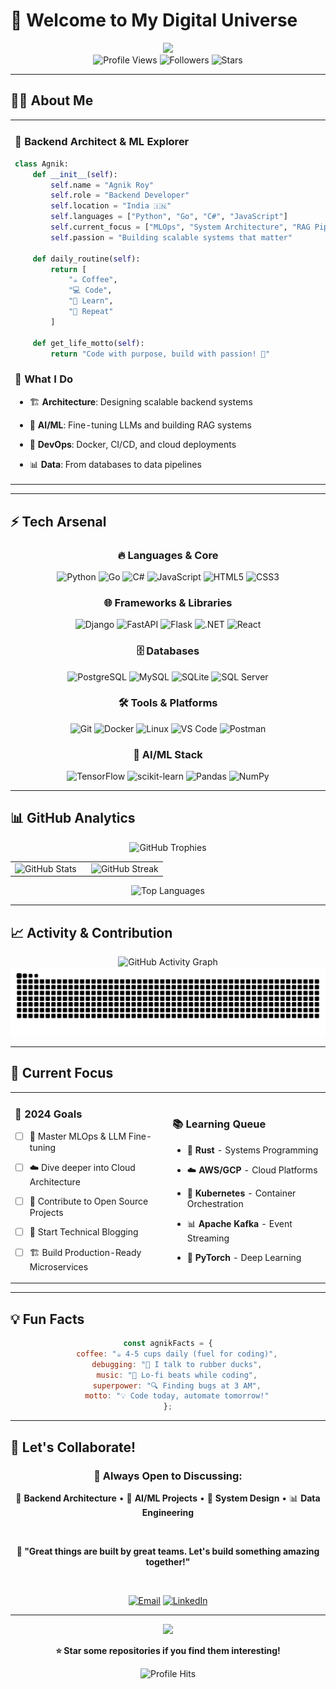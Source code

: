 # 🚀 Welcome to My Digital Universe

<div align="center">
  <img src="https://capsule-render.vercel.app/api?type=waving&color=gradient&height=200&section=header&text=Agnik%20Roy&fontSize=80&fontAlignY=35&animation=twinkling&fontColor=ffffff" />
</div>

<div align="center">
  <img src="https://komarev.com/ghpvc/?username=ar12agnik&label=PROFILE+VIEWS&color=blueviolet&style=for-the-badge" alt="Profile Views"/>
  <img src="https://img.shields.io/github/followers/ar12agnik?label=Followers&style=for-the-badge&color=blue" alt="Followers"/>
  <img src="https://img.shields.io/github/stars/ar12agnik?label=Stars&style=for-the-badge&color=yellow" alt="Stars"/>
</div>

---

## 👨‍💻 About Me

<table>
  <tr>
    <td width="60%">
      
### 🌟 Backend Architect & ML Explorer

```python
class Agnik:
    def __init__(self):
        self.name = "Agnik Roy"
        self.role = "Backend Developer"
        self.location = "India 🇮🇳"
        self.languages = ["Python", "Go", "C#", "JavaScript"]
        self.current_focus = ["MLOps", "System Architecture", "RAG Pipelines"]
        self.passion = "Building scalable systems that matter"
    
    def daily_routine(self):
        return [
            "☕ Coffee",
            "💻 Code", 
            "🧠 Learn",
            "🔄 Repeat"
        ]
    
    def get_life_motto(self):
        return "Code with purpose, build with passion! 🚀"
```

### 🎯 What I Do
- 🏗️ **Architecture**: Designing scalable backend systems
- 🤖 **AI/ML**: Fine-tuning LLMs and building RAG systems  
- 🔧 **DevOps**: Docker, CI/CD, and cloud deployments
- 📊 **Data**: From databases to data pipelines

    </td>
    <td width="40%">
      <img src="https://media.giphy.com/media/qgQUggAC3Pfv687qPC/giphy.gif" width="100%" alt="Coding Animation"/>
      
### 🌐 Connect With Me
<div align="center">

[![LinkedIn](https://img.shields.io/badge/LinkedIn-%230077B5.svg?style=for-the-badge&logo=linkedin&logoColor=white)](https://www.linkedin.com/in/agnik-roy-3a4434258/)
[![Gmail](https://img.shields.io/badge/Gmail-D14836?style=for-the-badge&logo=gmail&logoColor=white)](mailto:ar12agnik@gmail.com)
[![Twitter](https://img.shields.io/badge/Twitter-%231DA1F2.svg?style=for-the-badge&logo=Twitter&logoColor=white)](https://twitter.com/agnikroy12)
[![CodeChef](https://img.shields.io/badge/CodeChef-%23964B00.svg?style=for-the-badge&logo=CodeChef&logoColor=white)](https://www.codechef.com/users/ar12agnik)

</div>
    </td>
  </tr>
</table>

---

## ⚡ Tech Arsenal

<div align="center">

### 🔥 Languages & Core

<p align="center">
  <img src="https://img.shields.io/badge/Python-3776AB?style=for-the-badge&logo=python&logoColor=white" alt="Python"/>
  <img src="https://img.shields.io/badge/Go-00ADD8?style=for-the-badge&logo=go&logoColor=white" alt="Go"/>
  <img src="https://img.shields.io/badge/C%23-239120?style=for-the-badge&logo=c-sharp&logoColor=white" alt="C#"/>
  <img src="https://img.shields.io/badge/JavaScript-F7DF1E?style=for-the-badge&logo=javascript&logoColor=black" alt="JavaScript"/>
  <img src="https://img.shields.io/badge/HTML5-E34F26?style=for-the-badge&logo=html5&logoColor=white" alt="HTML5"/>
  <img src="https://img.shields.io/badge/CSS3-1572B6?style=for-the-badge&logo=css3&logoColor=white" alt="CSS3"/>
</p>

### 🌐 Frameworks & Libraries

<p align="center">
  <img src="https://img.shields.io/badge/Django-092E20?style=for-the-badge&logo=django&logoColor=white" alt="Django"/>
  <img src="https://img.shields.io/badge/FastAPI-005571?style=for-the-badge&logo=fastapi" alt="FastAPI"/>
  <img src="https://img.shields.io/badge/Flask-000000?style=for-the-badge&logo=flask&logoColor=white" alt="Flask"/>
  <img src="https://img.shields.io/badge/.NET-5C2D91?style=for-the-badge&logo=.net&logoColor=white" alt=".NET"/>
  <img src="https://img.shields.io/badge/React-20232A?style=for-the-badge&logo=react&logoColor=61DAFB" alt="React"/>
</p>

### 🗄️ Databases

<p align="center">
  <img src="https://img.shields.io/badge/PostgreSQL-316192?style=for-the-badge&logo=postgresql&logoColor=white" alt="PostgreSQL"/>
  <img src="https://img.shields.io/badge/MySQL-4479A1?style=for-the-badge&logo=mysql&logoColor=white" alt="MySQL"/>
  <img src="https://img.shields.io/badge/SQLite-07405E?style=for-the-badge&logo=sqlite&logoColor=white" alt="SQLite"/>
  <img src="https://img.shields.io/badge/Microsoft%20SQL%20Server-CC2927?style=for-the-badge&logo=microsoft%20sql%20server&logoColor=white" alt="SQL Server"/>
</p>

### 🛠️ Tools & Platforms

<p align="center">
  <img src="https://img.shields.io/badge/Git-F05032?style=for-the-badge&logo=git&logoColor=white" alt="Git"/>
  <img src="https://img.shields.io/badge/Docker-2496ED?style=for-the-badge&logo=docker&logoColor=white" alt="Docker"/>
  <img src="https://img.shields.io/badge/Linux-FCC624?style=for-the-badge&logo=linux&logoColor=black" alt="Linux"/>
  <img src="https://img.shields.io/badge/VS%20Code-007ACC?style=for-the-badge&logo=visual%20studio%20code&logoColor=white" alt="VS Code"/>
  <img src="https://img.shields.io/badge/Postman-FF6C37?style=for-the-badge&logo=postman&logoColor=white" alt="Postman"/>
</p>

### 🤖 AI/ML Stack

<p align="center">
  <img src="https://img.shields.io/badge/TensorFlow-FF6F00?style=for-the-badge&logo=tensorflow&logoColor=white" alt="TensorFlow"/>
  <img src="https://img.shields.io/badge/scikit--learn-F7931E?style=for-the-badge&logo=scikit-learn&logoColor=white" alt="scikit-learn"/>
  <img src="https://img.shields.io/badge/Pandas-150458?style=for-the-badge&logo=pandas&logoColor=white" alt="Pandas"/>
  <img src="https://img.shields.io/badge/NumPy-013243?style=for-the-badge&logo=numpy&logoColor=white" alt="NumPy"/>
</p>

</div>

---



## 📊 GitHub Analytics

<div align="center">

<img src="https://github-profile-trophy.vercel.app/?username=ar12agnik&theme=radical&no-frame=true&no-bg=false&margin-w=4&row=1" alt="GitHub Trophies"/>

</div>

<table>
  <tr>
    <td width="50%">
      <img src="https://github-readme-stats.vercel.app/api?username=ar12agnik&show_icons=true&theme=radical&hide_border=true&count_private=true&include_all_commits=true" alt="GitHub Stats" width="100%"/>
    </td>
    <td width="50%">
      <img src="https://github-readme-streak-stats.herokuapp.com/?user=ar12agnik&theme=radical&hide_border=true" alt="GitHub Streak" width="100%"/>
    </td>
  </tr>
</table>

<div align="center">
  <img src="https://github-readme-stats.vercel.app/api/top-langs/?username=ar12agnik&layout=compact&theme=radical&hide_border=true&langs_count=10&card_width=500" alt="Top Languages"/>
</div>

---

## 📈 Activity & Contribution

<div align="center">
  <img src="https://github-readme-activity-graph.vercel.app/graph?username=ar12agnik&custom_title=Agnik's%20GitHub%20Activity%20Graph&bg_color=0D1117&color=7c3aed&line=7c3aed&point=7c3aed&area_color=FFFFFF&title_color=FFFFFF&area=true" alt="GitHub Activity Graph"/>
</div>

<div align="center">
  <img src="https://raw.githubusercontent.com/Ar12agnik/Ar12agnik/output/github-contribution-grid-snake-dark.svg" alt="Snake animation" />
</div>

---

## 🎯 Current Focus

<table>
  <tr>
    <td width="50%">
      
### 🚀 **2024 Goals**
- [ ] 🤖 Master MLOps & LLM Fine-tuning
- [ ] ☁️ Dive deeper into Cloud Architecture
- [ ] 🔧 Contribute to Open Source Projects
- [ ] 📝 Start Technical Blogging
- [ ] 🏗️ Build Production-Ready Microservices

    </td>
    <td width="50%">
      
### 📚 **Learning Queue**
- 🦀 **Rust** - Systems Programming
- ☁️ **AWS/GCP** - Cloud Platforms
- 🔄 **Kubernetes** - Container Orchestration
- 📊 **Apache Kafka** - Event Streaming
- 🧠 **PyTorch** - Deep Learning

    </td>
  </tr>
</table>

---

## 💡 Fun Facts

<div align="center">

```javascript
const agnikFacts = {
    coffee: "☕ 4-5 cups daily (fuel for coding)",
    debugging: "🐛 I talk to rubber ducks",
    music: "🎵 Lo-fi beats while coding",
    superpower: "🔍 Finding bugs at 3 AM",
    motto: "💡 Code today, automate tomorrow!"
};
```

</div>

---

## 🤝 Let's Collaborate!

<div align="center">

### 💬 **Always Open to Discussing:**
🚀 **Backend Architecture** • 🤖 **AI/ML Projects** • 🔧 **System Design** • 📊 **Data Engineering**

<br>

**💭 "Great things are built by great teams. Let's build something amazing together!"**

<br>

[![Email](https://img.shields.io/badge/Email%20Me-D14836?style=for-the-badge&logo=gmail&logoColor=white)](mailto:ar12agnik@gmail.com)
[![LinkedIn](https://img.shields.io/badge/Connect%20on%20LinkedIn-0077B5?style=for-the-badge&logo=linkedin&logoColor=white)](https://www.linkedin.com/in/agnik-roy-3a4434258/)

</div>

---

<p align="center">
  <img src="https://capsule-render.vercel.app/api?type=waving&color=gradient&height=100&section=footer&animation=twinkling" />
</p>

<p align="center">
  <strong>⭐ Star some repositories if you find them interesting!</strong>
</p>

<p align="center">
  <img src="https://hit.yhype.me/github/profile?user_id=84107825" alt="Profile Hits"/>
</p>
